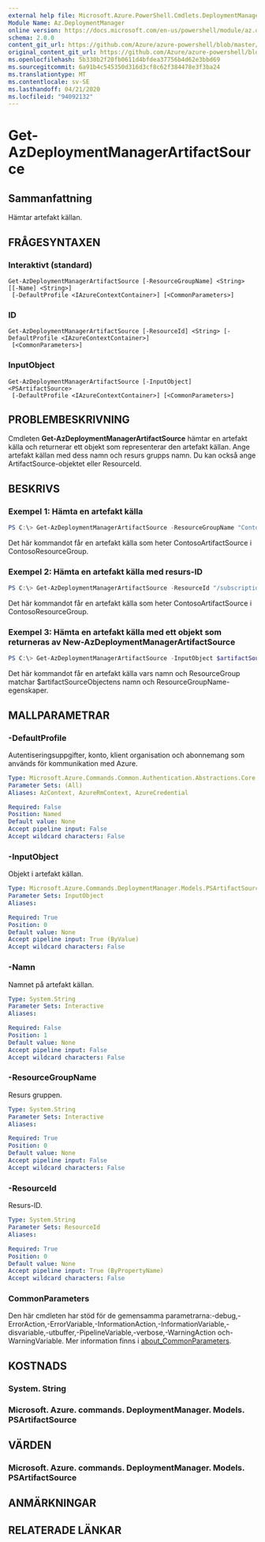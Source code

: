 ```yaml
---
external help file: Microsoft.Azure.PowerShell.Cmdlets.DeploymentManager.dll-Help.xml
Module Name: Az.DeploymentManager
online version: https://docs.microsoft.com/en-us/powershell/module/az.deploymentmanager/get-azdeploymentmanagerartifactsource
schema: 2.0.0
content_git_url: https://github.com/Azure/azure-powershell/blob/master/src/DeploymentManager/DeploymentManager/help/Get-AzDeploymentManagerArtifactSource.md
original_content_git_url: https://github.com/Azure/azure-powershell/blob/master/src/DeploymentManager/DeploymentManager/help/Get-AzDeploymentManagerArtifactSource.md
ms.openlocfilehash: 5b330b2f20fb0611d4bfdea37756b4d62e3bbd69
ms.sourcegitcommit: 6a91b4c545350d316d3cf8c62f384478e3f3ba24
ms.translationtype: MT
ms.contentlocale: sv-SE
ms.lasthandoff: 04/21/2020
ms.locfileid: "94092132"
---
```

# Get-AzDeploymentManagerArtifactSource

## Sammanfattning

Hämtar artefakt källan.

## FRÅGESYNTAXEN

### Interaktivt (standard)
```
Get-AzDeploymentManagerArtifactSource [-ResourceGroupName] <String> [[-Name] <String>]
 [-DefaultProfile <IAzureContextContainer>] [<CommonParameters>]
```

### ID
```
Get-AzDeploymentManagerArtifactSource [-ResourceId] <String> [-DefaultProfile <IAzureContextContainer>]
 [<CommonParameters>]
```

### InputObject
```
Get-AzDeploymentManagerArtifactSource [-InputObject] <PSArtifactSource>
 [-DefaultProfile <IAzureContextContainer>] [<CommonParameters>]
```

## PROBLEMBESKRIVNING
Cmdleten **Get-AzDeploymentManagerArtifactSource** hämtar en artefakt källa och returnerar ett objekt som representerar den artefakt källan.
Ange artefakt källan med dess namn och resurs grupps namn. Du kan också ange ArtifactSource-objektet eller ResourceId.

## BESKRIVS

### Exempel 1: Hämta en artefakt källa
```powershell
PS C:\> Get-AzDeploymentManagerArtifactSource -ResourceGroupName "ContosoResourceGroup" -Name "ContosoArtifactSource"
```

Det här kommandot får en artefakt källa som heter ContosoArtifactSource i ContosoResourceGroup.

### Exempel 2: Hämta en artefakt källa med resurs-ID
```powershell
PS C:\> Get-AzDeploymentManagerArtifactSource -ResourceId "/subscriptions/subscriptionId/resourcegroups/ContosoResourceGroup/providers/Microsoft.DeploymentManager/artifactSources/ContosoArtifactSource"
```

Det här kommandot får en artefakt källa som heter ContosoArtifactSource i ContosoResourceGroup.

### Exempel 3: Hämta en artefakt källa med ett objekt som returneras av New-AzDeploymentManagerArtifactSource
```powershell
PS C:\> Get-AzDeploymentManagerArtifactSource -InputObject $artifactSourceObject
```

Det här kommandot får en artefakt källa vars namn och ResourceGroup matchar $artifactSourceObjectens namn och ResourceGroupName-egenskaper.

## MALLPARAMETRAR

### -DefaultProfile
Autentiseringsuppgifter, konto, klient organisation och abonnemang som används för kommunikation med Azure.

```yaml
Type: Microsoft.Azure.Commands.Common.Authentication.Abstractions.Core.IAzureContextContainer
Parameter Sets: (All)
Aliases: AzContext, AzureRmContext, AzureCredential

Required: False
Position: Named
Default value: None
Accept pipeline input: False
Accept wildcard characters: False
```

### -InputObject
Objekt i artefakt källan.

```yaml
Type: Microsoft.Azure.Commands.DeploymentManager.Models.PSArtifactSource
Parameter Sets: InputObject
Aliases:

Required: True
Position: 0
Default value: None
Accept pipeline input: True (ByValue)
Accept wildcard characters: False
```

### -Namn
Namnet på artefakt källan.

```yaml
Type: System.String
Parameter Sets: Interactive
Aliases:

Required: False
Position: 1
Default value: None
Accept pipeline input: False
Accept wildcard characters: False
```

### -ResourceGroupName
Resurs gruppen.

```yaml
Type: System.String
Parameter Sets: Interactive
Aliases:

Required: True
Position: 0
Default value: None
Accept pipeline input: False
Accept wildcard characters: False
```

### -ResourceId
Resurs-ID.

```yaml
Type: System.String
Parameter Sets: ResourceId
Aliases:

Required: True
Position: 0
Default value: None
Accept pipeline input: True (ByPropertyName)
Accept wildcard characters: False
```

### CommonParameters
Den här cmdleten har stöd för de gemensamma parametrarna:-debug,-ErrorAction,-ErrorVariable,-InformationAction,-InformationVariable,-disvariable,-utbuffer,-PipelineVariable,-verbose,-WarningAction och-WarningVariable. Mer information finns i [about_CommonParameters](http://go.microsoft.com/fwlink/?LinkID=113216).

## KOSTNADS

### System. String

### Microsoft. Azure. commands. DeploymentManager. Models. PSArtifactSource

## VÄRDEN

### Microsoft. Azure. commands. DeploymentManager. Models. PSArtifactSource

## ANMÄRKNINGAR

## RELATERADE LÄNKAR
